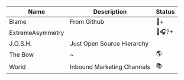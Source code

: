 
| Name | Description | Status |
| ------ | ------ | ----- |
| Blame | From Github | 🐙+ |
| ExtremeAsymmetry |  | 🧢🎧?+ |
| J.O.S.H. | Just Open Source Hierarchy |  |
| The Bow | ~ | 🌎 |
| World | Inbound Marketing Channels | 📚 |
